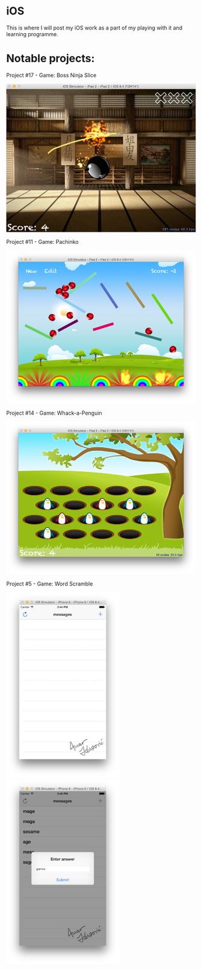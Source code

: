 # iOS

This is where I will post my iOS work as a part of my playing with it and learning programme.

# Notable projects:

Project #17 - Game: Boss Ninja Slice

![project17](/Project17/Project17/Content/screen.png)


Project #11 - Game: Pachinko

![project11](/Project11/Project11/screen.png)


Project #14 - Game: Whack-a-Penguin

![project14](/Project14/Project14/Content/screen.png)


Project #5 - Game: Word Scramble

<img src="/Project5/Project5/screen1.png" width="300"> <img src="/Project5/Project5/screen2.png" width="300"> 
